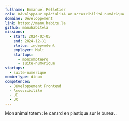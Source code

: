 ```yaml
---
fullname: Emmanuel Pelletier
role: Développeur spécialisé en accessibilité numérique
domaine: Développement
link: https://manu.habite.la
github: manuhabitela
missions:
  - start: 2024-02-05
    end: 2024-12-31
    status: independent
    employer: Malt
    startups:
      - moncomptepro
      - suite-numerique
startups:
  - suite-numerique
memberType: dinum
competences:
  - Développement Frontend
  - Accessibilité
  - UI
  - UX
---
```

Mon animal totem : le canard en plastique sur le bureau.
